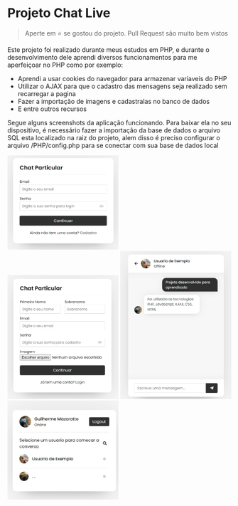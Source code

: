# Projeto Chat Live
> Aperte em :star: se gostou do projeto. Pull Request são muito bem vistos

Este projeto foi realizado durante meus estudos em PHP, e durante o desenvolvimento dele aprendi diversos funcionamentos para me aperfeiçoar no PHP como por exemplo:
  - Aprendi a usar cookies do navegador para armazenar variaveis do PHP
  - Utilizar o AJAX para que o cadastro das mensagens seja realizado sem recarregar a pagina
  - Fazer a importação de imagens e cadastralas no banco de dados
  - E entre outros recursos

Segue alguns screenshots da aplicação funcionando. Para baixar ela no seu dispositivo, é necessário fazer a importação da base de dados o arquivo SQL esta localizado na raiz do projeto, alem disso é preciso configurar o arquivo /PHP/config.php para se conectar com sua base de dados local


  <div style='heigth: 300px'><img src='./chat-1-print.png' width='250px'/></div>
<img src='./chat-2-print.png' width='250px'/>
<img src='./chat-3-print.png' width='250px'/>
<img src='./chat-4-print.png' width='250px'/>
